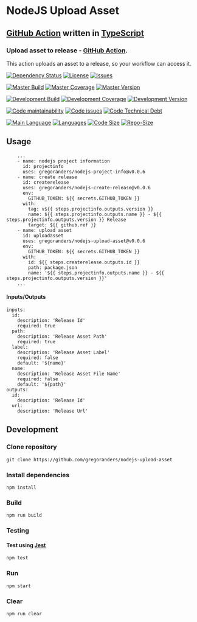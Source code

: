 # NodeJS Upload Asset

## [GitHub Action](https://github.com/features/actions) written in [TypeScript](http://www.typescriptlang.org/)

### Upload asset to release - [GitHub Action](https://github.com/features/actions).

This action uploads an asset to a release, so your workflow can access it.

[![Dependency Status][daviddm-image]][daviddm-url]
[![License][license-image]][license-url]
[![Issues][issues-image]][issues-url]

[![Master Build][master-build-image]][master-url] [![Master Coverage][master-coveralls-image]][master-coveralls-url] [![Master Version][master-version-image]][master-version-url]

[![Development Build][development-build-image]][development-url] [![Development Coverage][development-coveralls-image]][development-coveralls-url] [![Development Version][development-version-image]][development-version-url]

[![Code maintainability][code-maintainability-image]][code-maintainability-url] [![Code issues][code-issues-image]][code-issues-url] [![Code Technical Debt][code-tech-debt-image]][code-tech-debt-url]

[![Main Language](https://img.shields.io/github/languages/top/gregoranders/nodejs-upload-asset)][code-metric-url] [![Languages](https://img.shields.io/github/languages/count/gregoranders/nodejs-upload-asset)][code-metric-url] [![Code Size](https://img.shields.io/github/languages/code-size/gregoranders/nodejs-upload-asset)][code-metric-url] [![Repo-Size](https://img.shields.io/github/repo-size/gregoranders/nodejs-upload-asset)][code-metric-url]

## Usage

```YML
    ...
    - name: nodejs project information
      id: projectinfo
      uses: gregoranders/nodejs-project-info@v0.0.6
    - name: create release
      id: createrelease
      uses: gregoranders/nodejs-create-release@v0.0.6
      env:
        GITHUB_TOKEN: ${{ secrets.GITHUB_TOKEN }}
      with:
        tag: v${{ steps.projectinfo.outputs.version }}
        name: ${{ steps.projectinfo.outputs.name }} - ${{ steps.projectinfo.outputs.version }} Release
        target: ${{ github.ref }}
    - name: upload asset
      id: uploadasset
      uses: gregoranders/nodejs-upload-asset@v0.0.6
      env:
        GITHUB_TOKEN: ${{ secrets.GITHUB_TOKEN }}
      with:
        id: ${{ steps.createrelease.outputs.id }}
        path: package.json
        name: '${{ steps.projectinfo.outputs.name }} - ${{ steps.projectinfo.outputs.version }}'
    ...
```

#### Inputs/Outputs

```YML
inputs:
  id:
    description: 'Release Id'
    required: true
  path:
    description: 'Release Asset Path'
    required: true
  label:
    description: 'Release Asset Label'
    required: false
    default: '${name}'
  name:
    description: 'Release Asset File Name'
    required: false
    default: '${path}'
outputs:
  id:
    description: 'Release Id'
  url:
    description: 'Release Url'
```

## Development

### Clone repository

```SH
git clone https://github.com/gregoranders/nodejs-upload-asset
```

### Install dependencies

```SH
npm install
```

### Build

```SH
npm run build
```

### Testing

#### Test using [Jest](https://jestjs.io/)

```SH
npm test
```

### Run

```SH
npm start
```

### Clear

```SH
npm run clear
```

[release-url]: https://github.com/gregoranders/nodejs-upload-asset/releases
[master-url]: https://github.com/gregoranders/nodejs-upload-asset/tree/master
[development-url]: https://github.com/gregoranders/nodejs-upload-asset/tree/development
[repository-url]: https://github.com/gregoranders/nodejs-upload-asset
[code-metric-url]: https://github.com/gregoranders/nodejs-upload-asset/search?l=TypeScript
[travis-url]: https://travis-ci.org/gregoranders/nodejs-upload-asset
[travis-image]: https://travis-ci.org/gregoranders/nodejs-upload-asset.svg?branch=master
[daviddm-url]: https://david-dm.org/gregoranders/nodejs-upload-asset
[daviddm-image]: https://david-dm.org/gregoranders/nodejs-upload-asset.svg?branch=master
[license-url]: https://github.com/gregoranders/nodejs-upload-asset/blob/master/LICENSE
[license-image]: https://img.shields.io/github/license/gregoranders/nodejs-upload-asset.svg
[master-version-url]: https://github.com/gregoranders/nodejs-upload-asset/blob/master/package.json
[master-version-image]: https://img.shields.io/github/package-json/v/gregoranders/nodejs-upload-asset/master
[development-version-url]: https://github.com/gregoranders/nodejs-upload-asset/blob/development/package.json
[development-version-image]: https://img.shields.io/github/package-json/v/gregoranders/nodejs-upload-asset/development
[issues-url]: https://github.com/gregoranders/nodejs-upload-asset/issues
[issues-image]: https://img.shields.io/github/issues-raw/gregoranders/nodejs-upload-asset.svg
[master-build-image]: https://github.com/gregoranders/nodejs-upload-asset/workflows/Master%20CI/badge.svg
[development-build-image]: https://github.com/gregoranders/nodejs-upload-asset/workflows/Development%20CI/badge.svg
[master-coveralls-url]: https://coveralls.io/github/gregoranders/nodejs-upload-asset?branch=master
[master-coveralls-image]: https://img.shields.io/coveralls/github/gregoranders/nodejs-upload-asset/master
[development-coveralls-image]: https://img.shields.io/coveralls/github/gregoranders/nodejs-upload-asset/development
[development-coveralls-url]: https://coveralls.io/github/gregoranders/nodejs-upload-asset?branch=development
[code-maintainability-url]: https://codeclimate.com/github/gregoranders/nodejs-upload-asset/maintainability
[code-maintainability-image]: https://img.shields.io/codeclimate/maintainability/gregoranders/nodejs-upload-asset
[code-issues-url]: https://codeclimate.com/github/gregoranders/nodejs-upload-asset/maintainability
[code-issues-image]: https://img.shields.io/codeclimate/issues/gregoranders/nodejs-upload-asset
[code-tech-debt-url]: https://codeclimate.com/github/gregoranders/nodejs-upload-asset/maintainability
[code-tech-debt-image]: https://img.shields.io/codeclimate/tech-debt/gregoranders/nodejs-upload-asset
